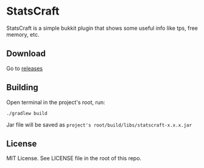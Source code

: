 # StatsCraft

StatsCraft is a simple bukkit plugin that shows some useful info like tps, free memory, etc.

## Download

Go to [releases](https://github.com/snr1s/statscraft/releases/tag/v1.1.0)

## Building

Open terminal in the project's root, run:

```
./gradlew build
```

Jar file will be saved as `project's root/build/libs/statscraft-x.x.x.jar`

## License

MIT License. See LICENSE file in the root of this repo.
